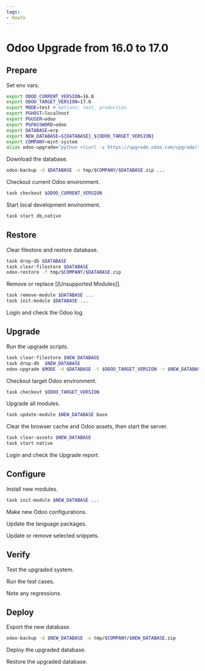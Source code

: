 ```yaml
---
tags:
- HowTo
---
```

# Odoo Upgrade from 16.0 to 17.0

## Prepare

Set env vars.

```bash
export ODOO_CURRENT_VERSION=16.0
export ODOO_TARGET_VERSION=17.0
export MODE=test # Options: test, production
export PGHOST=localhost
export PGUSER=odoo
export PGPASSWORD=odoo
export DATABASE=erp
export NEW_DATABASE=${DATABASE}_${ODOO_TARGET_VERSION}
export COMPANY=mint-system
alias odoo-upgrade="python <(curl -s https://upgrade.odoo.com/upgrade)"
```

Download the database.

```bash
odoo-backup -d $DATABASE -o tmp/$COMPANY/$DATABASE.zip ...
```

Checkout current Odoo environment.

```bash
task checkout $ODOO_CURRENT_VERSION
```

Start local development environment.

```bash
task start db,native
```

## Restore

Clear filestore and restore database.

```bash
task drop-db $DATABASE
task clear-filestore $DATABASE
odoo-restore -f tmp/$COMPANY/$DATABASE.zip
```

Remove or replace [[Unsupported Modules]].

```bash
task remove-module $DATABASE ...
task init-module $DATABASE ...
```

Login and check the Odoo log.
## Upgrade

Run the upgrade scripts.

```bash
task clear-filestore $NEW_DATABASE
task drop-db  $NEW_DATABASE
odoo-upgrade $MODE -d $DATABASE -t $ODOO_TARGET_VERSION -r $NEW_DATABASE
```

Checkout target Odoo environment.

```bash
task checkout $ODOO_TARGET_VERSION
```

Upgrade all modules.

```bash
task update-module $NEW_DATABASE base
```

Clear the browser cache and Odoo assets, then start the server.

```bash
task clear-assets $NEW_DATABASE
task start native
```

Login and check the Upgrade report.
## Configure

Install new modules.

```bash
task init-module $NEW_DATABASE ...
```

Make new Odoo configurations.

Update the language packages.

Update or remove selected snippets.
## Verify

Test the upgraded system.

Run the test cases.

Note any regressions.

## Deploy

Export the new database.

```bash
odoo-backup -d $NEW_DATABASE -o tmp/$COMPANY/$NEW_DATABASE.zip
```

Deploy the upgraded database.

Restore the upgraded database. 

